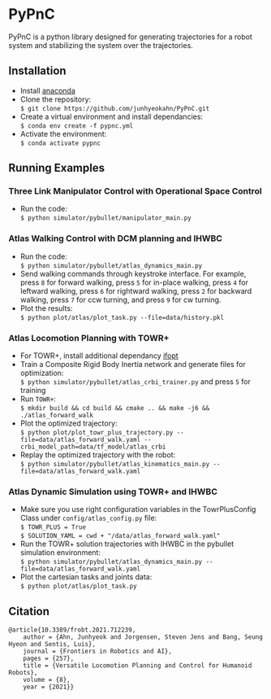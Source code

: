 # PyPnC
PyPnC is a python library designed for generating trajectories for a robot
system and stabilizing the system over the trajectories.

## Installation
- Install [anaconda](https://docs.anaconda.com/anaconda/install/)
- Clone the repository:<br/>
```$ git clone https://github.com/junhyeokahn/PyPnC.git```
- Create a virtual environment and install dependancies:<br/>
```$ conda env create -f pypnc.yml```
- Activate the environment:<br/>
```$ conda activate pypnc```

## Running Examples
### Three Link Manipulator Control with Operational Space Control
- Run the code:<br/>
```$ python simulator/pybullet/manipulator_main.py```
### Atlas Walking Control with DCM planning and IHWBC
- Run the code:<br/>
```$ python simulator/pybullet/atlas_dynamics_main.py```
- Send walking commands through keystroke interface. For example, press ```8``` for forward walking, press ```5``` for in-place walking, press ```4``` for leftward walking, press ```6``` for rightward walking, press ```2``` for backward walking, press ```7``` for ccw turning, and press ```9``` for cw turning.
- Plot the results:<br/>
```$ python plot/atlas/plot_task.py --file=data/history.pkl```
### Atlas Locomotion Planning with TOWR+
- For TOWR+, install additional dependancy [ifopt](https://github.com/ethz-adrl/ifopt)
- Train a Composite Rigid Body Inertia network and generate files for optimization:<br/>
```$ python simulator/pybullet/atlas_crbi_trainer.py``` and press ```5``` for training
- Run ```TOWR+```:<br/>
```$ mkdir build && cd build && cmake .. && make -j6 && ./atlas_forward_walk```
- Plot the optimized trajectory:<br/>
```$ python plot/plot_towr_plus_trajectory.py --file=data/atlas_forward_walk.yaml --crbi_model_path=data/tf_model/atlas_crbi```
- Replay the optimized trajectory with the robot:<br/>
```$ python simulator/pybullet/atlas_kinematics_main.py --file=data/atlas_forward_walk.yaml```
### Atlas Dynamic Simulation using TOWR+ and IHWBC
- Make sure you use right configuration variables in the TowrPlusConfig Class under ```config/atlas_config.py``` file:<br/>
```$ TOWR_PLUS = True```<br/>
```$ SOLUTION_YAML = cwd + "/data/atlas_forward_walk.yaml"```
- Run the TOWR+ solution trajectories with IHWBC in the pybullet simulation environment:<br/>
```$ python simulator/pybullet/atlas_dynamics_main.py --file=data/atlas_forward_walk.yaml```
- Plot the cartesian tasks and joints data:<br/>
```$ python plot/atlas/plot_task.py```

## Citation
```
@article{10.3389/frobt.2021.712239,
	author = {Ahn, Junhyeok and Jorgensen, Steven Jens and Bang, Seung Hyeon and Sentis, Luis},
	journal = {Frontiers in Robotics and AI},
	pages = {257},
	title = {Versatile Locomotion Planning and Control for Humanoid Robots},
	volume = {8},
	year = {2021}}
```
